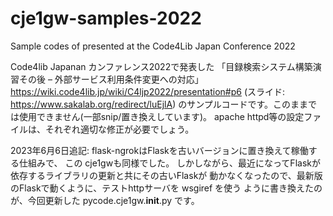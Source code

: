 # cje1gw-samples-2022
Sample codes of presented at the Code4Lib Japan Conference 2022

Code4lib Japanan カンファレンス2022で発表した
「目録検索システム構築演習その後 – 外部サービス利用条件変更への対応」
https://wiki.code4lib.jp/wiki/C4ljp2022/presentation#p6
(スライド: https://www.sakalab.org/redirect/luEjlA) 
のサンプルコードです。このままでは使用できません(一部snip/置き換えしています)。
apache httpd等の設定ファイルは、それぞれ適切な修正が必要でしょう。

2023年6月6日追記: flask-ngrokはFlaskを古いバージョンに置き換えて稼働する仕組みで、
この cje1gwも同様でした。
しかしながら、最近になってFlaskが依存するライブラリの更新と共にその古いFlaskが
動かなくなったので、最新版のFlaskで動くように、テストhttpサーバを wsgiref を使う
ように書き換えたのが、今回更新した pycode.cje1gw.__init__.py です。
